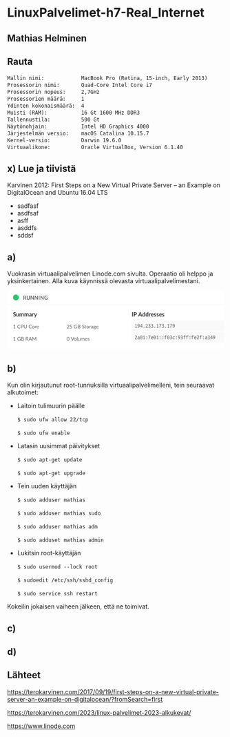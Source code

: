 # LinuxPalvelimet-h7-Real_Internet

## Mathias Helminen

## Rauta
    Mallin nimi:            MacBook Pro (Retina, 15-inch, Early 2013)
    Prosessorin nimi:       Quad-Core Intel Core i7
    Prosessorin nopeus:     2,7GHz
    Prosessorien määrä:     1
    Ydinten kokonaismäärä:  4
    Muisti (RAM):           16 Gt 1600 MHz DDR3
    Tallennustila:          500 Gt
    Näytönohjain:           Intel HD Graphics 4000
    Järjestelmän versio:    macOS Catalina 10.15.7
    Kernel-versio:          Darwin 19.6.0
    Virtuaalikone:          Oracle VirtualBox, Version 6.1.40
    
## x) Lue ja tiivistä

Karvinen 2012: First Steps on a New Virtual Private Server – an Example on DigitalOcean and Ubuntu 16.04 LTS
- sadfasf
- asdfsaf
- asff
- asddfs
- sddsf

## a)

Vuokrasin virtuaalipalvelimen Linode.com sivulta. Operaatio oli helppo ja yksinkertainen. Alla kuva käynnissä olevasta virtuaalipalvelimestani.

![Add file: Upload](linode-h7.png)

## b)

Kun olin kirjautunut root-tunnuksilla virtuaalipalvelimelleni, tein seuraavat alkutoimet:

- Laitoin tulimuurin päälle

    ``$ sudo ufw allow 22/tcp``
    
    ``$ sudo ufw enable``
    
- Latasin uusimmat päivitykset

    ``$ sudo apt-get update``
    
    ``$ sudo apt-get upgrade``

- Tein uuden käyttäjän

    ``$ sudo adduser mathias``
    
    ``$ sudo adduser mathias sudo``
    
    ``$ sudo adduser mathias adm``
    
    ``$ sudo adduset mathias admin``
    
- Lukitsin root-käyttäjän

    ``$ sudo usermod --lock root``
    
    ``$ sudoedit /etc/ssh/sshd_config``
    
    ``$ sudo service ssh restart``
    
Kokeilin jokaisen vaiheen jälkeen, että ne toimivat.

## c)




## d)






## Lähteet

https://terokarvinen.com/2017/09/19/first-steps-on-a-new-virtual-private-server-an-example-on-digitalocean/?fromSearch=first

https://terokarvinen.com/2023/linux-palvelimet-2023-alkukevat/

https://www.linode.com
